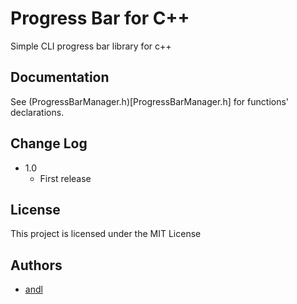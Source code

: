 # Progress Bar for C++
Simple CLI progress bar library for c++

## Documentation
See (ProgressBarManager.h)[ProgressBarManager.h] for functions' declarations.

## Change Log
- 1.0
    - First release

## License
This project is licensed under the MIT License

## Authors
- [andl](https://github.com/dotandl)
